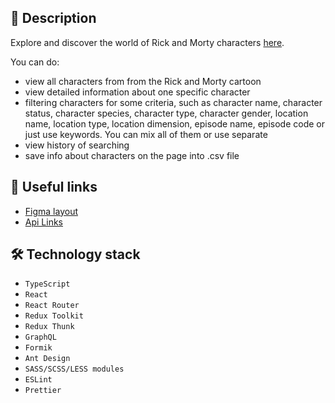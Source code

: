 ## 🚀 Description
Explore and discover the world of Rick and Morty characters [here](https://anna-inozemets.github.io/rick_and_morty_api/). 

You can do:
- view all characters from from the Rick and Morty cartoon
- view detailed information about one specific character
- filtering characters for some criteria, such as character name, character status, character species, character type, character gender, location name, location type, location dimension, episode name, episode code or just use keywords. You can mix all of them or use separate
- view history of searching
- save info about characters on the page into .csv file

## 📎 Useful links
- [Figma layout](https://www.figma.com/file/OC5G3NeqSS4pZZlHP6BN9Z/New-Test-Incode-2023?type=design&node-id=101-394&mode=design&t=ugycEw1dvyCbuEnn-0)
- [Api Links](https://rickandmortyapi.com/documentation)

## 🛠 Technology stack
- ```TypeScript```
- ```React```
- ```React Router```
- ```Redux Toolkit```
- ```Redux Thunk```
- ```GraphQL```
- ```Formik```
- ```Ant Design```
- ```SASS/SCSS/LESS modules```
- ```ESLint``` 
- ```Prettier``` 
